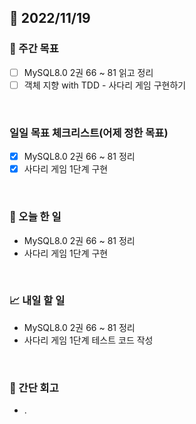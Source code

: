 ## 📅 2022/11/19


### 👏 주간 목표

- [ ] MySQL8.0 2권 66 ~ 81 읽고 정리
- [ ] 객체 지향 with TDD - 사다리 게임 구현하기

<br/>

### 일일 목표 체크리스트(어제 정한 목표)

- [x] MySQL8.0 2권 66 ~ 81 정리
- [x] 사다리 게임 1단계 구현

<br/>

### 💯 오늘 한 일

- MySQL8.0 2권 66 ~ 81 정리
- 사다리 게임 1단계 구현

<br/>

### 📈 내일 할 일

- MySQL8.0 2권 66 ~ 81 정리
- 사다리 게임 1단계 테스트 코드 작성

<br/>

### 🤔 간단 회고

- .